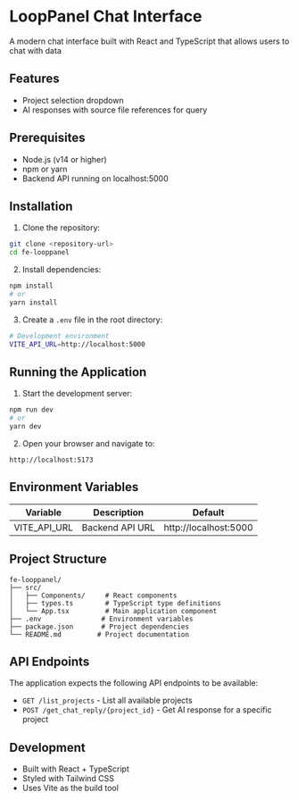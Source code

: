 # LoopPanel Chat Interface

A modern chat interface built with React and TypeScript that allows users to chat with data

## Features

- Project selection dropdown
- AI responses with source file references for query

## Prerequisites

- Node.js (v14 or higher)
- npm or yarn
- Backend API running on localhost:5000

## Installation

1. Clone the repository:
```bash
git clone <repository-url>
cd fe-looppanel
```

2. Install dependencies:
```bash
npm install
# or
yarn install
```

3. Create a `.env` file in the root directory:
```bash
# Development environment
VITE_API_URL=http://localhost:5000
```
## Running the Application

1. Start the development server:
```bash
npm run dev
# or
yarn dev
```

2. Open your browser and navigate to:
```
http://localhost:5173
```

## Environment Variables

| Variable | Description | Default |
|----------|-------------|---------|
| VITE_API_URL | Backend API URL | http://localhost:5000 |

## Project Structure

```
fe-looppanel/
├── src/
│   ├── Components/     # React components
│   ├── types.ts        # TypeScript type definitions
│   └── App.tsx         # Main application component
├── .env               # Environment variables
├── package.json       # Project dependencies
└── README.md         # Project documentation
```

## API Endpoints

The application expects the following API endpoints to be available:

- `GET /list_projects` - List all available projects
- `POST /get_chat_reply/{project_id}` - Get AI response for a specific project

## Development

- Built with React + TypeScript
- Styled with Tailwind CSS
- Uses Vite as the build tool
